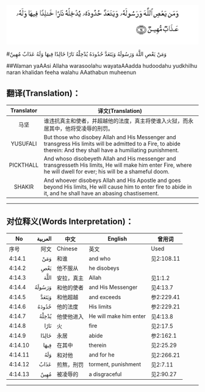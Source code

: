 ![004:014](images/004_014.gif)

#وَمَنْ يَعْصِ اللَّهَ وَرَسُولَهُ وَيَتَعَدَّ حُدُودَهُ يُدْخِلْهُ نَارًا خَالِدًا فِيهَا وَلَهُ عَذَابٌ مُهِينٌ 

##Waman yaAAsi Allaha warasoolahu wayataAAadda hudoodahu yudkhilhu naran khalidan feeha walahu AAathabun muheenun 

## 翻译(Translation)：

| Translator | 译文(Translation)                                            |
| :--------: | ------------------------------------------------------------ |
|    马坚    | 谁违抗真主和使者，并超越他的法度，真主将使谁入火狱，而永居其中，他将受凌辱的刑罚。 |
|  YUSUFALI  | But those who disobey Allah and His Messenger and transgress His limits will be admitted to a Fire, to abide therein: And they shall have a humiliating punishment. |
| PICKTHALL  | And whoso disobeyeth Allah and His messenger and transgresseth His limits, He will make him enter Fire, where he will dwell for ever; his will be a shameful doom. |
|   SHAKIR   | And whoever disobeys Allah and His Apostle and goes beyond His limits, He will cause him to enter fire to abide in it, and he shall have an abasing chastisement. |

---

## 对位释义(Words Interpretation)：

| No   | العربية | 中文    | English | 曾用词 |
| ---- | ------: | ------- | ------- | ------ |
| 序号 |    阿文 | Chinese | 英文    | Used   |
| 4:14.1  | وَمَنْ    | 和谁       | and who                | 见2:108.11 |
| 4:14.2  | يَعْصِ    | 他不服从   | he disobeys            |            |
| 4:14.3  | اللَّهَ   | 安拉，真主 | Allah                  | 见1:1.2    |
| 4:14.4  | وَرَسُولَهُ | 和他的使者 | and His Messenger      | 见4:13.7   |
| 4:14.5  | وَيَتَعَدَّ  | 和他超越   | and exceeds            | 参2:229.41 |
| 4:14.6  | حُدُودَهُ  | 他的法度   | His limits             | 参2:229.21 |
| 4:14.7  | يُدْخِلْهُ  | 他使他进入 | He will make him enter | 见4:13.8   |
| 4:14.8  | نَارًا   | 火         | fire                   | 见2:17.5   |
| 4:14.9  | خَالِدًا  | 永居       | abide                  | 参2:162.1  |
| 4:14.10 | فِيهَا   | 在其中     | therein                | 见2:25.29  |
| 4:14.11 | وَلَهُ    | 和对他     | and for he             | 见2:266.21 |
| 4:14.12 | عَذَابٌ   | 煎熬，刑罚 | torment, punishment    | 见2:7.11   |
| 4:14.13 | مُهِينٌ   | 被凌辱的   | a disgraceful          | 见2:90.27  |

---
